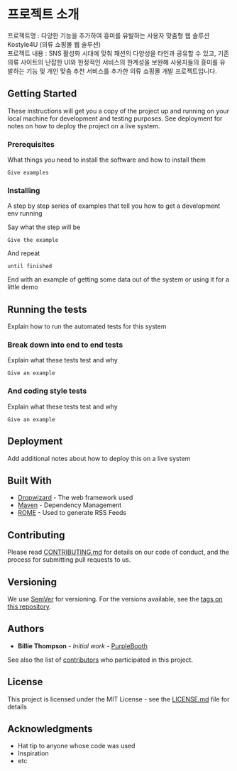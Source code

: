 # 프로젝트 소개

프로젝트명 : 다양한 기능을 추가하여 흥미를 유발하는 사용자 맞춤형 웹 솔루션 Kostyle4U (의류 쇼핑몰 웹 솔루션)<br>
프로젝트 내용 : SNS 활성화 시대에 맞춰 패션의 다양성을 타인과 공유할 수 있고, 기존 의류 사이트의 난잡한 UI와 한정적인 서비스의 한계성을 보완해 사용자들의 흥미를 유발하는 기능 및 개인 맞춤 추천 서비스를 추가한 의류 쇼핑몰 개발 프로젝트입니다.

## Getting Started

These instructions will get you a copy of the project up and running on your local machine for development and testing purposes. See deployment for notes on how to deploy the project on a live system.

### Prerequisites

What things you need to install the software and how to install them

```
Give examples
```

### Installing

A step by step series of examples that tell you how to get a development env running

Say what the step will be

```
Give the example
```

And repeat

```
until finished
```

End with an example of getting some data out of the system or using it for a little demo

## Running the tests

Explain how to run the automated tests for this system

### Break down into end to end tests

Explain what these tests test and why

```
Give an example
```

### And coding style tests

Explain what these tests test and why

```
Give an example
```

## Deployment

Add additional notes about how to deploy this on a live system

## Built With

* [Dropwizard](http://www.dropwizard.io/1.0.2/docs/) - The web framework used
* [Maven](https://maven.apache.org/) - Dependency Management
* [ROME](https://rometools.github.io/rome/) - Used to generate RSS Feeds

## Contributing

Please read [CONTRIBUTING.md](https://gist.github.com/PurpleBooth/b24679402957c63ec426) for details on our code of conduct, and the process for submitting pull requests to us.

## Versioning

We use [SemVer](http://semver.org/) for versioning. For the versions available, see the [tags on this repository](https://github.com/your/project/tags). 

## Authors

* **Billie Thompson** - *Initial work* - [PurpleBooth](https://github.com/PurpleBooth)

See also the list of [contributors](https://github.com/your/project/contributors) who participated in this project.

## License

This project is licensed under the MIT License - see the [LICENSE.md](LICENSE.md) file for details

## Acknowledgments

* Hat tip to anyone whose code was used
* Inspiration
* etc
